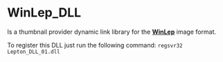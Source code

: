 # WinLep_DLL
Is a thumbnail provider dynamic link library for the [**WinLep**](https://github.com/Lepton-team/WinLep) image format.

To register this DLL just run the following command:
`regsvr32 Lepton_DLL_01.dll`
